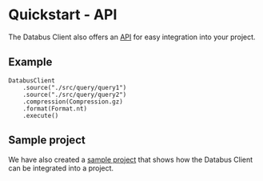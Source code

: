 # Quickstart - API

The Databus Client also offers an [API](https://github.com/dbpedia/databus-client/blob/master/src/main/scala/org/dbpedia/databus/client/api/DatabusClient.scala) for easy integration into your project.

## Example 
```
DatabusClient
    .source("./src/query/query1")
    .source("./src/query/query2")
    .compression(Compression.gz)
    .format(Format.nt)
    .execute()
```

## Sample project

We have also created a [sample project](https://github.com/dbpedia/databus-client/tree/master/examples/sample_project) that shows how the Databus Client can be integrated into a project.